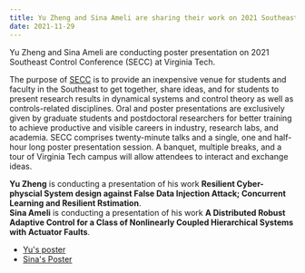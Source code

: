 ```yaml
---
title: Yu Zheng and Sina Ameli are sharing their work on 2021 Southeast Control Conference
date: 2021-11-29
---
```


Yu Zheng and Sina Ameli are conducting poster presentation on 2021 Southeast Control Conference (SECC) at Virginia Tech.

<!--more-->
The purpose of [SECC](https://secc21.com/) is to provide an inexpensive venue for students and faculty in the Southeast to get together, share ideas, and for students to present research results in dynamical systems and control theory as well as controls-related disciplines. Oral and poster presentations are exclusively given by graduate students and postdoctoral researchers for better training to achieve productive and visible careers in industry, research labs, and academia. SECC comprises twenty-minute talks and a single, one and half-hour long poster presentation session. A banquet, multiple breaks, and a tour of Virginia Tech campus will allow attendees to interact and exchange ideas. <br>

**Yu Zheng** is conducting a presentation of his work **Resilient Cyber-physcial System design against False Data Injection Attack; Concurrent Learning and Resilient Rstimation**. <br>
**Sina Ameli** is conducting a presentation of his work **A Distributed Robust Adaptive Control for a Class of Nonlinearly Coupled Hierarchical Systems with Actuator Faults**.<br>

- [Yu's poster](https://github.com/fsudssAI/starter-hugo-research-group/blob/main/content/post/2021secc/Yu_Poster.pdf) <br>
- [Sina's Poster](https://github.com/fsudssAI/starter-hugo-research-group/blob/main/content/post/2021secc/Sina_Poster.pdf)

